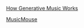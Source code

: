 
[How Generative Music Works](https://teropa.info/loop#/title)

[MusicMouse](https://teropa.info/musicmouse/)
